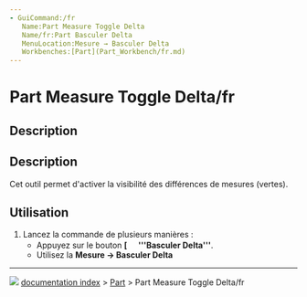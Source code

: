 ```yaml
---
- GuiCommand:/fr
   Name:Part Measure Toggle Delta
   Name/fr:Part Basculer Delta
   MenuLocation:Mesure → Basculer Delta
   Workbenches:[Part](Part_Workbench/fr.md)
---
```


# Part Measure Toggle Delta/fr

## Description

## Description 

Cet outil permet d\'activer la visibilité des différences de mesures (vertes).

## Utilisation

1.  Lancez la commande de plusieurs manières :
    -   Appuyez sur le bouton **[<img src=images/Part_Measure_Toggle_Delta.svg style="width:16px"> '''Basculer Delta'''**.
    -   Utilisez la **Mesure → Basculer Delta**



---
![](images/Right_arrow.png) [documentation index](../README.md) > [Part](Part_Workbench.md) > Part Measure Toggle Delta/fr
